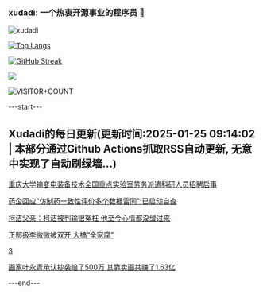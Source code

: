 ### xudadi: 一个热衷开源事业的程序员 👋

![xudadi](https://github-readme-stats-git-masterorgs-github-readme-stats-team.vercel.app/api?username=xudadi)

[![Top Langs](https://github-readme-stats.vercel.app/api/top-langs/?username=xudadi)](https://github.com/anuraghazra/github-readme-stats)

[![GitHub Streak](https://streak-stats.demolab.com?user=xudadi&locale=zh_Hans)](https://git.io/streak-stats)

![](https://raw.githubusercontent.com/xudadi/xudadi/main/assets/github-contribution-grid-snake.svg)

![VISITOR+COUNT](https://komarev.com/ghpvc/?username=xudadi&label=VISITOR+COUNT)


---start---

## Xudadi的每日更新(更新时间:2025-01-25 09:14:02 | 本部分通过Github Actions抓取RSS自动更新, 无意中实现了自动刷绿墙...)

[重庆大学输变电装备技术全国重点实验室劳务派遣科研人员招聘启事](https://www.gongkaoleida.com/article/2276176)

[药企回应"仿制药一致性评价多个数据雷同":已启动自查](https://m.163.com/news/article/JMMKIOOB051492T3.html)

[柯洁父亲：柯洁被判输很冤枉 他至今心情都没缓过来](https://m.163.com/news/article/JMMHSNF20001899O.html)

[正部级李微微被双开 大搞“全家腐”](https://m.163.com/news/article/JMMCO0BL0530JPVV.html)

[3](https://m.163.com/touch/news/sub/domestic)

[画家叶永青承认抄袭赔了500万 其靠卖画共赚了1.63亿](https://m.163.com/news/article/JMM8EP6G051492LM.html)

---end---
